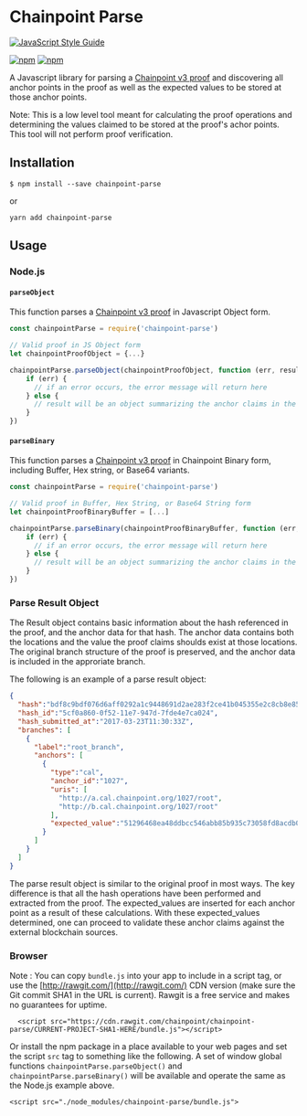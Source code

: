 # Chainpoint Parse

[![JavaScript Style Guide](https://cdn.rawgit.com/feross/standard/master/badge.svg)](https://github.com/feross/standard)

[![npm](https://img.shields.io/npm/l/chainpoint-parse.svg)](https://www.npmjs.com/package/chainpoint-parse)
[![npm](https://img.shields.io/npm/v/chainpoint-parse.svg)](https://www.npmjs.com/package/chainpoint-parse)

A Javascript library for parsing a [Chainpoint v3 proof](https://chainpoint.org/) and discovering all anchor points in the proof as well as the expected values to be stored at those anchor points.

Note: This is a low level tool meant for calculating the proof operations and determining the values claimed to be stored at the proof's achor points. This tool will not perform proof verification.

## Installation

```
$ npm install --save chainpoint-parse
```

or

```
yarn add chainpoint-parse
```

## Usage

### Node.js

#### `parseObject`

This function parses a [Chainpoint v3 proof](https://chainpoint.org/) in Javascript Object form.

```js
const chainpointParse = require('chainpoint-parse')

// Valid proof in JS Object form
let chainpointProofObject = {...} 

chainpointParse.parseObject(chainpointProofObject, function (err, result) {
    if (err) {
      // if an error occurs, the error message will return here
    } else {
      // result will be an object summarizing the anchor claims in the proof
    }
})
```

#### `parseBinary`

This function parses a [Chainpoint v3 proof](https://chainpoint.org/) in Chainpoint Binary form, including Buffer, Hex string, or Base64 variants.

```js
const chainpointParse = require('chainpoint-parse')

// Valid proof in Buffer, Hex String, or Base64 String form
let chainpointProofBinaryBuffer = [...] 

chainpointParse.parseBinary(chainpointProofBinaryBuffer, function (err, result) {
    if (err) {
      // if an error occurs, the error message will return here
    } else {
      // result will be an object summarizing the anchor claims in the proof
    }
})
```

### Parse Result Object

The Result object contains basic information about the hash referenced in the proof, and the anchor data for that hash. The anchor data contains both the locations and the value the proof claims shoulds exist at those locations. The original branch structure of the proof is preserved, and the anchor data is included in the approriate branch.

The following is an example of a parse result object: 
```json
{
  "hash":"bdf8c9bdf076d6aff0292a1c9448691d2ae283f2ce41b045355e2c8cb8e85ef2",
  "hash_id":"5cf0a860-0f52-11e7-947d-7fde4e7ca024",
  "hash_submitted_at":"2017-03-23T11:30:33Z",
  "branches": [
    {
      "label":"root_branch",
      "anchors": [
        {
          "type":"cal",
          "anchor_id":"1027",
          "uris": [
            "http://a.cal.chainpoint.org/1027/root",
            "http://b.cal.chainpoint.org/1027/root"
          ],
          "expected_value":"51296468ea48ddbcc546abb85b935c73058fd8acdb0b953da6aa1ae966581a7a"
        }
      ]
    }
  ]
}
```

The parse result object is similar to the original proof in most ways. The key difference is that all the hash operations have been performed and extracted from the proof. The expected\_values are inserted for each anchor point as a result of these calculations. With these expected\_values determined, one can proceed to validate these anchor claims against the external blockchain sources.


### Browser

Note : You can copy `bundle.js` into your app to include in a script tag, or use the [http://rawgit.com/](http://rawgit.com/) CDN version (make sure the Git commit SHA1 in the URL is current). Rawgit is a free service and makes no guarantees for uptime.

```
  <script src="https://cdn.rawgit.com/chainpoint/chainpoint-parse/CURRENT-PROJECT-SHA1-HERE/bundle.js"></script>

```

Or install the npm package in a place available to your web pages and set the script `src` tag to something like the following. A set of window global functions `chainpointParse.parseObject()` and `chainpointParse.parseBinary()` will be available and operate the same as the Node.js example above.


```
<script src="./node_modules/chainpoint-parse/bundle.js">

```
